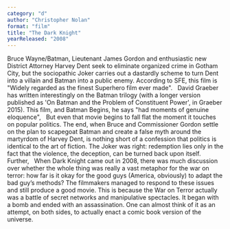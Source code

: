 ```yaml
---
category: "d"
author: "Christopher Nolan"
format: "film"
title: "The Dark Knight"
yearReleased: "2008"
---
```

Bruce Wayne/Batman, Lieutenant James Gordon and 		enthusiastic new District Attorney Harvey Dent seek to eliminate 		organized crime in Gotham City, but the sociopathic Joker carries out a 		dastardly scheme to turn Dent into a villain and Batman into a public 		enemy. According to		SFE, this 		film is "Widely regarded as the finest Superhero film ever made".
 
David Graeber has		written 		interestingly on the Batman trilogy (with a longer version 		published as 'On Batman and the Problem of Constituent Power', in		Graeber 2015). This film, and Batman 		Begins, he says "had moments of genuine eloquence",
 
But even that movie begins to fall flat the moment 		it touches on popular politics. The end, when Bruce and Commissioner 		Gordon settle on the plan to scapegoat Batman and create a false myth 		around the martyrdom of Harvey Dent, is nothing short of a confession 		that politics is identical to the art of fiction. The Joker was right: 		redemption lies only in the fact that the violence, the deception, can 		be turned back upon itself.
Further,
 
When Dark Knight came out in 2008, there 		was much discussion over whether the whole thing was really a vast 		metaphor for the war on terror: how far is it okay for the good guys 		(America, obviously) to adapt the bad guy’s methods? The filmmakers 		managed to respond to these issues and still produce a good movie. This 		is because the War on Terror actually was a battle of secret networks 		and manipulative spectacles. It began with a bomb and ended with an 		assassination. One can almost think of it as an attempt, on both sides, 		to actually enact a comic book version of the universe.